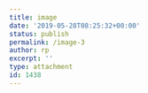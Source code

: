 ```yaml
---
title: image
date: '2019-05-28T08:25:32+00:00'
status: publish
permalink: /image-3
author: rp
excerpt: ''
type: attachment
id: 1438
---
```

<!DOCTYPE html PUBLIC "-//W3C//DTD HTML 4.0 Transitional//EN" "http://www.w3.org/TR/REC-html40/loose.dtd">
<?xml encoding="UTF-8">
